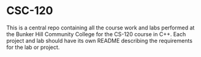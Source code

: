 # CSC-120

This is a central repo containing all the course work and labs performed at the Bunker Hill Community College for the CS-120 course in C++. Each project
and lab should have its own README describing the requirements for the lab or project.
